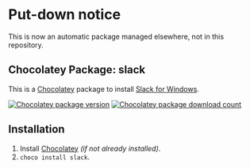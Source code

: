# Put-down notice

This is now an automatic package managed elsewhere, not in this repository.

## Chocolatey Package: slack

This is a [Chocolatey](https://chocolatey.org/) package to install [Slack for Windows](https://slack.com/).

[![Chocolatey package version](https://img.shields.io/chocolatey/v/slack.svg)](https://chocolatey.org/packages/slack)
[![Chocolatey package download count](https://img.shields.io/chocolatey/dt/slack.svg)](https://chocolatey.org/packages/slack)

## Installation
1. Install [Chocolatey](https://chocolatey.org/) *(if not already installed)*.
2. `choco install slack`.

